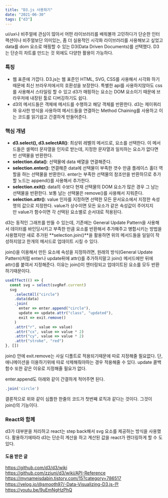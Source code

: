 ```yaml
---
title: "D3.js 사용하기"
date: "2021-06-30"
tags: ["d3"]
---
```


ui/ux나 비주얼에 관심이 많아서 어떤 라이브러리를 배워볼까 고민하다가 단순한 인터랙션이나 비주얼보단 의미있는, 좀 더 실용적인 시각화 라이브러리를 사용해보고 싶었고 data를 dom 요소로 매핑할 수 있는 D3(Data Driven Documents)를 선택했다. D3는 단순히 차트를 만드는 것 외에도 다양한 활용이 가능하다.

### 특징

- 웹 표준에 가깝다.
  D3.js는 웹 표준인 HTML, SVG, CSS를 사용해서 시각화 하기 때문에 최신 브라우저에서의 호환성을 보장한다. 특별한 api를 사용하지않아도 css를 사용해서 스타일링 할 수 있고 d3가 매핑하는 요소는 DOM 요소이기 때문에 브라우저에 내장된 툴로 디버깅하기도 쉽다.
- d3의 메서드들은 객체에 메서드를 수행하고 해당 객체를 반환한다. d3는 제이쿼리와 유사한 방식을 사용하여 메서드들을 연결하는 Method Chaining를 사용하고 이는 코드를 읽기쉽고 간결하게 만들어준다.

### 핵심 개념

- **d3.select(), d3.selectAll()**: 최상위 레벨의 메서드로, 요소를 선택한다. 이 메서드들은 셀렉터 문자열을 인자로 받는데, 지정한 문자열과 일치하는 요소가 없다면 빈 선택물을 반환한다.
- **selection.data()**: 선택물에 data 배열을 연결해준다.
- **selection.enter()**: 연결해준 data에 선택물이 부족한 갯수 만큼 플레이스 홀더 역할을 하는 선택물을 반환한다. enter는 부족한 선택물의 참조만을 반환하므로 추가할 노드는 append()를 사용해서 추가한다.
- **selection.exit()**: data의 수보다 현재 선택물의 DOM 요소가 많은 경우 그 남는 선택물을 반환한다. 보통 남는 선택물은 remove()를 사용해서 지워준다.
- **selection.attr()**: value 인자를 지정하면 선택한 모든 문서요소에서 지정한 속성명의 값으로 지정한다. value가 상수이면 모든 요소가 같은 속성값이 주어지지만 value가 함수이면 각 선택된 요소별로 순서대로 적용된다.

d3는 동적인 그래프를 만들 수 있는데, 기존에는 General Update Pattern을 사용해서 데이터를 바인딩시키고 부족한 만큼 요소를 반환해서 추가해주고 병합시키는 방법을 사용했지만 새로 추가된 **selection.join()**을 활용하면 위의 메서드들을 일일이 작성하지않고 한개의 메서드로 업데이트 시킬 수 있다.

join()을 이용해서 만든 요소에 속성을 지정하려면, 원래의 방식(General Update Pattern)처럼 enter나 update뒤에 attr()를 추가하지말고 join() 메서드에만 뒤에 attr()를 붙여서 지정해준다. 이유는 join()이 엔터링되고 업데이트된 요소를 모두 반환하기때문이다.

```js
useEffect(() => {
  const svg = select(svgRef.current)
  svg
    .selectAll("circle")
    .data(data)
    .join(
      enter => enter.append("circle"),
      update => update.attr("class", "updated"),
      exit => exit.remove()
    )
    .attr("r", value => value)
    .attr("cx", value => value * 2)
    .attr("cy", value => value * 2)
    .attr("stroke", "red")
}, [])
```

join() 안에 exit.remove는 사실 디폴트로 적용되기때문에 따로 지정해줄 필요없다. 단, 애니메이션을 이용하기위에 따로 삭제해줘야하는 경우 적용해줄 수 있다.
update 콜백함수 또한 같은 이유로 지정해줄 필요가 없다.

enter.append도 아래와 같이 간결하게 적어주면 된다.

```js
.join('circle')
```

결론적으로 위와 같이 심플한 한줄의 코드가 첫번째 로직과 같다는 것이다. 그것이 join()의 기능이다.

### React와 함께

d3가 대부분을 처리하고 react는 step back해서 svg 요소를 제공하는 방식을 사용했다.
활용하기에따라 d3는 단순히 계산을 하고 계산된 값을 react가 렌더링하게 할 수 도있다.

#### 도움 받은 글

https://github.com/d3/d3/wiki<br/>
https://github.com/zziuni/d3/wiki/API-Reference<br/>
https://mynameisdabin.tistory.com/15?category=786517<br/>
https://velog.io/@smooth97/-Data-Visualizing-D3.js-란<br/>
https://youtu.be/9uEmNgHzPhQ

